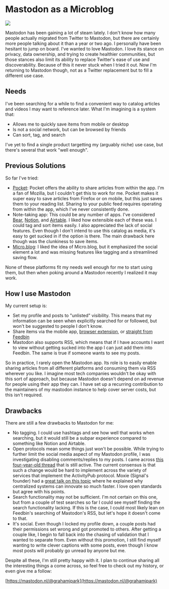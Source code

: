 # Mastodon as a Microblog

![](https://images.unsplash.com/photo-1669311576866-d77abb31f4ce?ixlib=rb-4.0.3&ixid=MnwxMjA3fDB8MHxwaG90by1wYWdlfHx8fGVufDB8fHx8&auto=format&fit=crop&w=1470&q=80)

Mastodon has been gaining a lot of steam lately. I don't know how many people actually migrated from Twitter to Mastodon, but there are certainly more people talking about it than a year or two ago. I personally have been hesitant to jump on board. I've wanted to love Mastodon. I love its stance on privacy, data ownership, and trying to create healthier communities, but those stances also limit its ability to replace Twitter's ease of use and discoverability. Because of this it never stuck when I tried it out. Now I'm returning to Mastodon though, not as a Twitter replacement but to fill a different use case.

## Needs

I've been searching for a while to find a convenient way to catalog articles and videos I may want to reference later. What I'm imagining is a system that:

- Allows me to quickly save items from mobile or desktop
- Is not a social network, but can be browsed by friends
- Can sort, tag, and search

I've yet to find a single product targetting my (arguably niche) use case, but there's several that work "well enough".

## Previous Solutions

So far I've tried:

- [Pocket](https://getpocket.com): Pocket offers the ability to share articles from within the app. I'm a fan of Mozilla, but I couldn't get this to work for me. Pocket makes it super easy to save articles from Firefox or on mobile, but this just saves them to your reading list. Sharing to your public feed requires operating from within the app, which I've never consistently done.
- Note-taking app: This could be any number of apps. I've considered [Bear](https://bear.app/), [Notion](https://www.notion.so/), and [Airtable](https://www.airtable.com). I liked how extensible each of these was. I could tag and sort items easily. I also appreciated the lack of social features. Even though I don't intend to use this catalog as media, it's easy to get sucked in if the option is there. The main drawback here though was the clunkiness to save items.
- [Micro.blog](https://micro.blog/): I liked the idea of Micro.blog, but it emphasized the social element a lot and was missing features like tagging and a streamlined saving flow.

None of these platforms fit my needs well enough for me to start using them, but then when poking around a Mastodon recently I realized it may work.

## How I use Mastodon

My current setup is:

- Set my profile and posts to "unlisted" visibility. This means that my information can be seen when explicitly searched for or followed, but won't be suggested to people I don't know.
- Share items via the mobile app, [browser extension](https://github.com/corbindavenport/share-to-mastodon), or [straight from Feedbin](https://feedbin.com/blog/2023/01/05/mastodon-and-microposts/)
- Mastodon also supports RSS, which means that if I have accounts I want to view without getting sucked into the app I can just add them into Feedbin. The same is true if someone wants to see my posts.

So in practice, I rarely open the Mastodon app. Its role is to easily enable sharing articles from all different platforms and consuming them via RSS wherever you like. I imagine most tech companies wouldn't be okay with this sort of approach, but because Mastodon doesn't depend on ad revenue for people using their app they can. I have set up a recurring contribution to the maintainers of my mastodon instance to help cover server costs, but this isn't required.


## Drawbacks

There are still a few drawbacks to Mastodon for me:

- No tagging. I could use hashtags and see how well that works when searching, but it would still be a subpar experience compared to something like Notion and Airtable.
- Open protocols mean some things just won't be possible. While trying to further limit the social media aspect of my Mastodon profile, I was investigating disabling comments/replies to my posts. I came across [this four-year-old thread](https://github.com/mastodon/mastodon/issues/8565) that is still active. The current consensus is that such a change would be hard to implement across the variety of services that implement the ActivityPub protocol. Moxie (Signal's founder) had a [great talk on this topic](https://www.youtube.com/watch?v=Nj3YFprqAr8) where he explained why centralized systems can innovate so much faster. I love open standards but agree with his points.
- Search functionality may not be sufficient. I'm not certain on this one, but from a couple of test searches so far I could see myself finding the search functionality lacking. If this is the case, I could most likely lean on Feedbin's searching of Mastodon's RSS, but let's hope it doesn't come to that.
- It's social. Even though I locked my profile down, a couple posts had their permissions set wrong and got promoted to others. After getting a couple like, I begin to fall back into the chasing of validation that I wanted to separate from. Even without this promotion, I still find myself wanting to write clever captions with some posts, even though I know most posts will probably go unread by anyone but me.

Despite all these, I'm still pretty happy with it. I plan to continue sharing all the interesting things a come across, so feel free to check out my history, or even give me a follow:

[https://mastodon.nl/@grahamjpark](https://mastodon.nl/@grahamjpark)